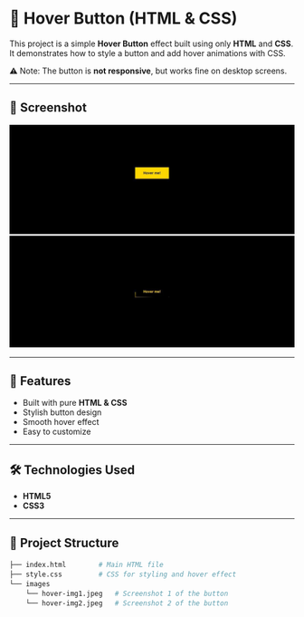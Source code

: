 # 🎨 Hover Button (HTML & CSS)

This project is a simple **Hover Button** effect built using only **HTML** and **CSS**.  
It demonstrates how to style a button and add hover animations with CSS.

⚠️ Note: The button is **not responsive**, but works fine on desktop screens.

---

## 📸 Screenshot

![Hover Button](images/hover-img1.jpeg)
![Hover Button](images/hover-img2.jpeg)

---

## 🚀 Features
- Built with pure **HTML & CSS**  
- Stylish button design  
- Smooth hover effect  
- Easy to customize  

---

## 🛠️ Technologies Used
- **HTML5**  
- **CSS3**

---

## 📂 Project Structure
```bash
├── index.html        # Main HTML file
├── style.css         # CSS for styling and hover effect
└── images
    └── hover-img1.jpeg   # Screenshot 1 of the button
    └── hover-img2.jpeg   # Screenshot 2 of the button
